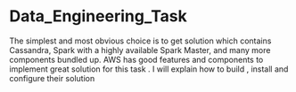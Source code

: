 # Data_Engineering_Task

The simplest and most obvious choice is to get solution which contains Cassandra, Spark with a highly available Spark Master, and many more components bundled up. AWS has good features and components to  implement great solution for this task .
I will explain how to build ,  install and configure their solution
